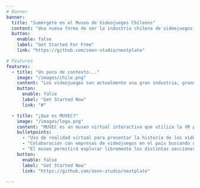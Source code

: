 ```yaml
---
# Banner
banner:
  title: "Sumérgete en el Museo de Videojuegos Chilenos"
  content: "Una nueva forma de ver la industria chilena de videojuegos usando realidad virtual!"
  button:
    enable: false
    label: "Get Started For Free"
    link: "https://github.com/zeon-studio/nextplate"

# Features
features:
  - title: "Un poco de contexto..."
    image: "/images/chile.png"
    content: "Los videojuegos son actualmente una gran industria, grandes empresas son partícipes y existen muchos clientes y usuarios. Chile no se queda atrás en esto y ya posee empresas como AbstractDigital que buscan destacarse a nivel internacional con títulos como Tormented Souls. Sin embargo, es poca la difusión de esta industria en el territorio nacional y la ciudadanía , lo que influye negativamente en su desarrollo, su proceso creativo y su importancia histórica"
    button:
      enable: false
      label: "Get Started Now"
      link: "#"

  - title: "¿Que es MUVEC?"
    image: "/images/logo.png"
    content: "MUVEC es un museo virtual interactivo que utiliza la VR para educar y guiar a los usuarios a lo largo de la historia de los videojuegos chilenos, es una digitalización de la información existente que está esparcida en diferentes medios, que culturiza al usuario utilizando la interactividad del VR"
    bulletpoints:
      - "Uso de realidad virtual para presentar la historia de los videojuegos en chile"
      - "Colaboracion con empresas de videojuegos en el pais buscando generar una mayor exposicion de sus trabajos "
      - "El museo permitirá explorar libremente los distintas secciones como, La historia de los Videojuegos Chilenos, Artistas y Desarrolladores, Mundos de Videojuegos, Making-of y Herramientas y tecnologías útiles para la creacion de videojuegos"
    button:
      enable: false
      label: "Get Started Now"
      link: "https://github.com/zeon-studio/nextplate"

---
```

